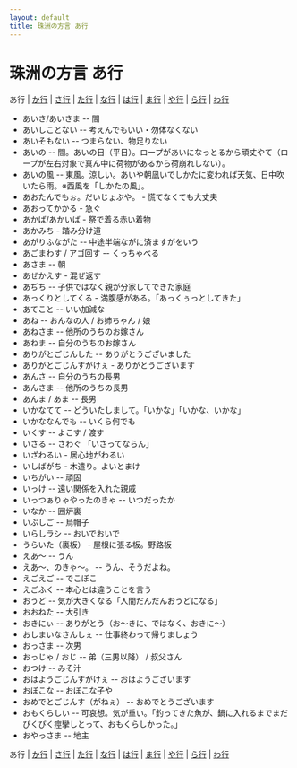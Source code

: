 ```yaml
---
layout: default
title: 珠洲の方言 あ行
---
```

# 珠洲の方言 あ行


あ行 | <a href="ka.html">か行</a> | <a href="sa.html">さ行</a> | <a href="ta.html">た行</a> | <a href="na.html">な行</a> | <a href="ha.html">は行</a> | <a href="ma.html">ま行</a> | <a href="ya.html">や行</a> | <a href="ra.html">ら行</a> | <a href="wa.html">わ行</a>


- あいさ/あいさま -- 間
- あいしことない -- 考えんでもいい・勿体なくない
- あいそもない -- つまらない、物足りない
- あいの -- 間。あいの日（平日）。ロープがあいになっとるから頑丈やて（ロープが左右対象で真ん中に荷物があるから荷崩れしない）。
- あいの風 -- 東風。涼しい。あいや朝凪いでしかたに変われば天気、日中吹いたら雨。※西風を「しかたの風」。
- あおたんでもぉ。だいじょぶや。 - 慌てなくても大丈夫
- あおってかかる - 急ぐ
- あかば/あかいば - 祭で着る赤い着物
- あかみち - 踏み分け道
- あがりふながた -- 中途半端ながに済ますがをいう
- あごまわす / アゴ回す -- くっちゃべる
- あさま -- 朝
- あぜかえす - 混ぜ返す
- あぢち -- 子供ではなく親が分家してできた家庭
- あっくりとしてくる - 満腹感がある。「あっくぅっとしてきた」
- あてこと -- いい加減な
- あね -- おんなの人 / お姉ちゃん / 娘
- あねさま -- 他所のうちのお嫁さん
- あねま -- 自分のうちのお嫁さん
- ありがとごじんした -- ありがとうございました
- ありがとごじんすがけぇ - ありがとうございます
- あんさ -- 自分のうちの長男
- あんさま -- 他所のうちの長男
- あんま / あま -- 長男
- いかなてて -- どういたしまして。「いかな」「いかな、いかな」
- いかななんでも -- いくら何でも
- いくす -- よこす / 渡す
- いさる -- さわぐ 「いさってならん」
- いざわるい - 居心地がわるい
- いしばがち - 木遣り。よいとまけ
- いちがい -- 頑固
- いっけ -- 遠い関係を入れた親戚
- いっつぁりゃやったのきゃ -- いつだったか
- いなか -- 囲炉裏
- いぶしご -- 烏帽子
- いらしラシ -- おいでおいで
- うらいた（裏板） - 屋根に張る板。野路板
- えあ〜 -- うん
- えあ〜、のきゃ〜。 -- うん、そうだよね。
- えごえご -- でこぼこ
- えごふく -- 本心とは違うことを言う
- おうど -- 気が大きくなる「人間だんだんおうどになる」
- おおねた -- 大引き
- おきにぃ -- ありがとう（お～きに、ではなく、おきに～）
- おしまいなさんしぇ -- 仕事終わって帰りましょう
- おっさま -- 次男
- おっじゃ / おじ -- 弟（三男以降） / 叔父さん
- おつけ -- みそ汁
- おはようごじんすがけぇ -- おはようございます
- おぼこな -- おぼこな子や
- おめでとごじんす（がねぇ） -- おめでとうございます
- おもくらしい -- 可哀想。気が重い。「釣ってきた魚が、鍋に入れるまでまだぴくぴく痙攣しとって、おもくらしかった。」
- おやっさま -- 地主



あ行 | <a href="ka.html">か行</a> | <a href="sa.html">さ行</a> | <a href="ta.html">た行</a> | <a href="na.html">な行</a> | <a href="ha.html">は行</a> | <a href="ma.html">ま行</a> | <a href="ya.html">や行</a> | <a href="ra.html">ら行</a> | <a href="wa.html">わ行</a>
